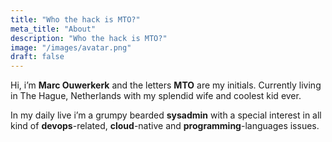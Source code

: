 ```yaml
---
title: "Who the hack is MTO?"
meta_title: "About"
description: "Who the hack is MTO?"
image: "/images/avatar.png"
draft: false
---
```


Hi, i’m **Marc Ouwerkerk** and the letters **MTO** are my initials.
Currently living in The Hague, Netherlands with my splendid wife and coolest kid ever.

In my daily live i’m a grumpy bearded **sysadmin** with a special interest in all kind of **devops**-related, **cloud**-native and **programming**-languages issues.
